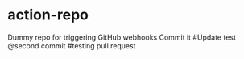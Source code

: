 # action-repo
Dummy repo for triggering GitHub webhooks
Commit it
#Update test
@second commit
#testing pull request
